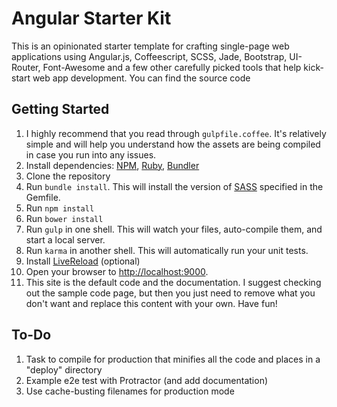 # Angular Starter Kit

This is an opinionated starter template for crafting single-page web applications using Angular.js, Coffeescript, SCSS, Jade, Bootstrap, UI-Router, Font-Awesome and a few other carefully picked tools that help kick-start web app development. You can find the source code 

## Getting Started

1. I highly recommend that you read through `gulpfile.coffee`. It's relatively simple and will help you understand how the assets are being compiled in case you run into any issues.
2. Install dependencies: [NPM](http://npmjs.org), [Ruby](https://www.ruby-lang.org/en/), [Bundler](http://bundler.io/)
3. Clone the repository
4. Run `bundle install`. This will install the version of [SASS](http://sass-lang.com/) specified in the Gemfile.
5. Run `npm install`
6. Run `bower install`
7. Run `gulp` in one shell. This will watch your files, auto-compile them, and start a local server.
8. Run `karma` in another shell. This will automatically run your unit tests.
9. Install [LiveReload](https://chrome.google.com/webstore/detail/livereload/jnihajbhpnppcggbcgedagnkighmdlei?hl=en) (optional)
10. Open your browser to [http://localhost:9000](http://localhost:90000).
11. This site is the default code and the documentation. I suggest checking out the sample code page, but then you just need to remove what you don't want and replace this content with your own. Have fun!

## To-Do

1. Task to compile for production that minifies all the code and places in a "deploy" directory
2. Example e2e test with Protractor (and add documentation)
3. Use cache-busting filenames for production mode
